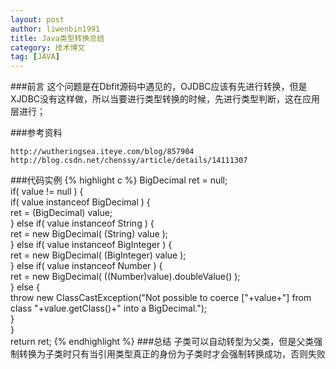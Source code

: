 ```yaml
---
layout: post
author: liwenbin1991
title: Java类型转换总结
category: 技术博文
tag: [JAVA]
---
```


###前言
这个问题是在Dbfit源码中遇见的，OJDBC应该有先进行转换，但是XJDBC没有这样做，所以当要进行类型转换的时候，先进行类型判断，这在应用层进行；

###参考资料
```
http://wutheringsea.iteye.com/blog/857904
http://blog.csdn.net/chenssy/article/details/14111307
```
###代码实例
{% highlight c %}
BigDecimal ret = null;  
if( value != null ) {  
  if( value instanceof BigDecimal ) {  
      ret = (BigDecimal) value;  
  } else if( value instanceof String ) {  
      ret = new BigDecimal( (String) value );  
  } else if( value instanceof BigInteger ) {  
      ret = new BigDecimal( (BigInteger) value );  
  } else if( value instanceof Number ) {  
      ret = new BigDecimal( ((Number)value).doubleValue() );  
  } else {  
      throw new ClassCastException("Not possible to coerce ["+value+"] from class "+value.getClass()+" into a BigDecimal.");  
  }  
}  
return ret; 
{% endhighlight %}
###总结
子类可以自动转型为父类，但是父类强制转换为子类时只有当引用类型真正的身份为子类时才会强制转换成功，否则失败
